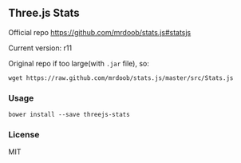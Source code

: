 
Three.js Stats
------

Official repo https://github.com/mrdoob/stats.js#statsjs

Current version: r11

Original repo if too large(with `.jar` file), so:

```
wget https://raw.github.com/mrdoob/stats.js/master/src/Stats.js
```

### Usage

```
bower install --save threejs-stats
```

### License

MIT